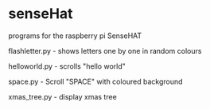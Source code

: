 # senseHat
programs for the raspberry pi SenseHAT

flashletter.py - shows letters one by one in random colours

helloworld.py - scrolls "hello world"

space.py - Scroll "SPACE" with coloured background

xmas_tree.py - display xmas tree
